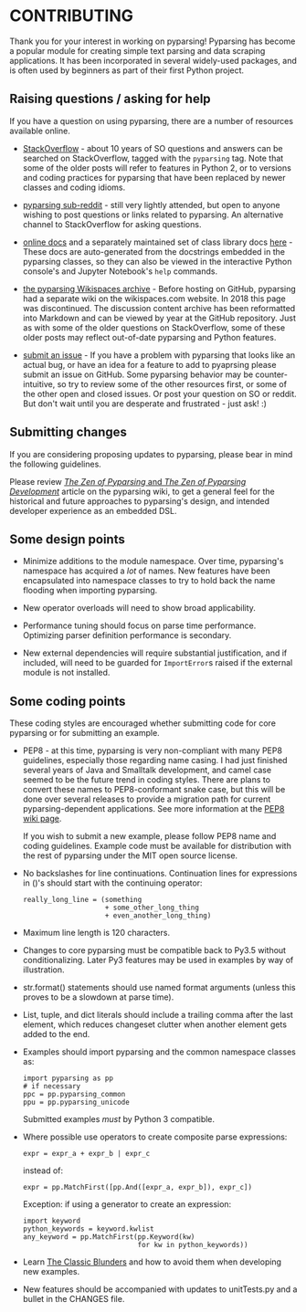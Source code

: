 # CONTRIBUTING

Thank you for your interest in working on pyparsing! Pyparsing has become a popular module for creating simple
text parsing and data scraping applications. It has been incorporated in several widely-used packages, and is
often used by beginners as part of their first Python project.

## Raising questions / asking for help

If you have a question on using pyparsing, there are a number of resources available online.

- [StackOverflow](https://stackoverflow.com/questions/tagged/pyparsing) - about 10 years of SO questions and answers
  can be searched on StackOverflow, tagged with the `pyparsing` tag. Note that some of the older posts will refer
  to features in Python 2, or to versions and coding practices for pyparsing that have been replaced by newer classes
  and coding idioms.

- [pyparsing sub-reddit](https://www.reddit.com/r/pyparsing/) - still very lightly attended, but open to anyone
  wishing to post questions or links related to pyparsing. An alternative channel to StackOverflow for asking
  questions.

- [online docs](https://pyparsing-docs.readthedocs.io/en/latest/index.html) and a separately maintained set of class
  library docs [here](https://pyparsing-doc.neocities.org/) - These docs are auto-generated from the docstrings
  embedded in the pyparsing classes, so they can also be viewed in the interactive Python console's and Jupyter
  Notebook's `help` commands.

- [the pyparsing Wikispaces archive](https://github.com/pyparsing/wikispaces_archive) - Before hosting on GitHub,
  pyparsing had a separate wiki on the wikispaces.com website. In 2018 this page was discontinued. The discussion
  content archive has been reformatted into Markdown and can be viewed by year at the GitHub repository. Just as
  with some of the older questions on StackOverflow, some of these older posts may reflect out-of-date pyparsing
  and Python features.

- [submit an issue](https://github.com/pyparsing/pyparsing/issues) - If you have a problem with pyparsing that looks
  like an actual bug, or have an idea for a feature to add to pyaprsing please submit an issue on GitHub. Some
  pyparsing behavior may be counter-intuitive, so try to review some of the other resources first, or some of the
  other open and closed issues. Or post your question on SO or reddit. But don't wait until you are desperate and
  frustrated - just ask! :)


## Submitting changes

If you are considering proposing updates to pyparsing, please bear in mind the following guidelines.

Please review [_The Zen of Pyparsing_ and _The Zen of Pyparsing 
Development_](https://github.com/pyparsing/pyparsing/wiki/Zen) 
article on the pyparsing wiki, to get a general feel for the historical and future approaches to pyparsing's 
design, and intended developer experience as an embedded DSL.

## Some design points

- Minimize additions to the module namespace. Over time, pyparsing's namespace has acquired a *lot* of names. 
  New features have been encapsulated into namespace classes to try to hold back the name flooding when importing 
  pyparsing.

- New operator overloads will need to show broad applicability.

- Performance tuning should focus on parse time performance. Optimizing parser definition performance is secondary.

- New external dependencies will require substantial justification, and if included, will need to be guarded for 
  `ImportError`s raised if the external module is not installed.

## Some coding points

These coding styles are encouraged whether submitting code for core pyparsing or for submitting an example.

- PEP8 - at this time, pyparsing is very non-compliant with many PEP8 guidelines, especially those regarding
  name casing. I had just finished several years of Java and Smalltalk development, and camel case seemed to be the
  future trend in coding styles. There are plans to convert these names to PEP8-conformant snake case, but this will
  be done over several releases to provide a migration path for current pyparsing-dependent applications. See more
  information at the [PEP8 wiki page](https://github.com/pyparsing/pyparsing/wiki/PEP-8-planning).
  
  If you wish to submit a new example, please follow PEP8 name and coding guidelines. Example code must be available
  for distribution with the rest of pyparsing under the MIT open source license.

- No backslashes for line continuations.
  Continuation lines for expressions in ()'s should start with the continuing operator:

      really_long_line = (something
                          + some_other_long_thing
                          + even_another_long_thing)

- Maximum line length is 120 characters.

- Changes to core pyparsing must be compatible back to Py3.5 without conditionalizing. Later Py3 features may be
  used in examples by way of illustration.

- str.format() statements should use named format arguments (unless this proves to be a slowdown at parse time).

- List, tuple, and dict literals should include a trailing comma after the last element, which reduces changeset 
  clutter when another element gets added to the end.

- Examples should import pyparsing and the common namespace classes as:

      import pyparsing as pp
      # if necessary
      ppc = pp.pyparsing_common
      ppu = pp.pyparsing_unicode

  Submitted examples *must* by Python 3 compatible.

- Where possible use operators to create composite parse expressions:

      expr = expr_a + expr_b | expr_c
      
  instead of:
  
      expr = pp.MatchFirst([pp.And([expr_a, expr_b]), expr_c])

  Exception: if using a generator to create an expression:
  
      import keyword
      python_keywords = keyword.kwlist
      any_keyword = pp.MatchFirst(pp.Keyword(kw) 
                                  for kw in python_keywords))

- Learn [The Classic Blunders](https://github.com/pyparsing/pyparsing/wiki/The-Classic-Blunders) and 
  how to avoid them when developing new examples.

- New features should be accompanied with updates to unitTests.py and a bullet in the CHANGES file.
